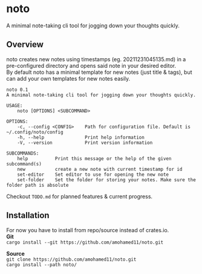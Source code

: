 # noto
A minimal note-taking cli tool for jogging down your thoughts quickly.

## Overview

noto creates new notes using timestamps (eg. 20211231045135.md) in a pre-configured directory and opens said note in your desired editor.  
By default noto has a minimal template for new notes (just title & tags), but can add your own templates for new notes easily.

```
noto 0.1
A minimal note-taking cli tool for jogging down your thoughts quickly.

USAGE:
    noto [OPTIONS] <SUBCOMMAND>

OPTIONS:
    -c, --config <CONFIG>    Path for configuration file. Default is ~/.config/noto/config
    -h, --help               Print help information
    -V, --version            Print version information

SUBCOMMANDS:
    help          Print this message or the help of the given subcommand(s)
    new           create a new note with current timestamp for id
    set-editor    Set editor to use for opening the new note
    set-folder    Set the folder for storing your notes. Make sure the folder path is absolute
```

Checkout `TODO.md` for planned features & current progress.

## Installation

For now you have to install from repo/source instead of crates.io.  
**Git**  
`cargo install --git https://github.com/amohamed11/noto.git`  

**Source**  
`git clone https://github.com/amohamed11/noto.git`  
`cargo install --path noto/`
